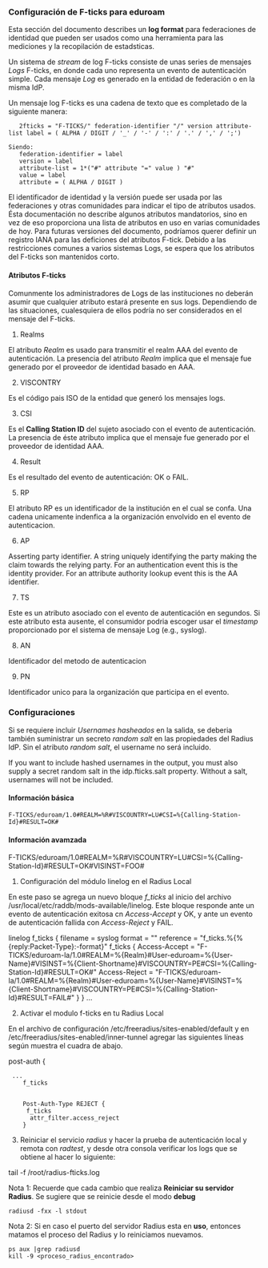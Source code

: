 ### Configuración de F-ticks para eduroam

Esta sección del documento describes un **log format** para federaciones de identidad que pueden ser usados como una herramienta para las mediciones y la recopilación de estadsticas.

Un sistema de *stream* de log F-ticks consiste de unas series de mensajes *Logs* F-ticks, en donde cada uno representa un evento de autenticación simple. Cada mensaje *Log* es generado en la entidad de federación o en la misma IdP.

Un mensaje log F-ticks es una cadena de texto que es completado de la siguiente manera:

```
   2fticks = "F-TICKS/" federation-identifier "/" version attribute-list label = ( ALPHA / DIGIT / '_' / '-' / ':' / '.' / ',' / ';')

Siendo:
   federation-identifier = label
   version = label
   attribute-list = 1*("#" attribute "=" value ) "#"
   value = label
   attribute = ( ALPHA / DIGIT )
```
El identificador de identidad y la versión puede ser usada por las federaciones y otras comunidades para indicar el tipo de atributos usados. Ésta documentación no describe algunos atributos mandatorios, sino en vez de eso proporciona una lista de atributos en uso en varias comunidades de hoy. Para futuras versiones del documento, podríamos querer definir un registro IANA para las deficiones del atributos F-tick. Debido a las restricciones comunes a varios sistemas Logs, se espera que los atributos del F-ticks son mantenidos corto.

#### Atributos F-ticks

Comunmente los administradores de Logs de las instituciones no deberán asumir que cualquier atributo estará presente en sus logs. Dependiendo de las situaciones, cualesquiera de ellos podría no ser considerados en el mensaje del F-ticks.

1. Realms

El atributo *Realm* es usado para transmitir el realm AAA del evento de autenticación. La presencia del atributo *Realm* implica que el mensaje fue generado por el proveedor de identidad basado en AAA.

2. VISCONTRY

Es el código pais ISO de la entidad que generó los mensajes logs.

3. CSI

Es el **Calling Station ID** del sujeto asociado con el evento de autenticación. La presencia de éste atributo implica que el mensaje fue generado por el proveedor de identidad AAA.

4. Result

Es el resultado del evento de autenticación: OK o FAIL.

5. RP

El atributo RP es un identificador de la institución en el cual se confa. Una cadena unicamente indenfica a la organización envolvido en el evento de autenticacion.

6. AP

Asserting party identifier.  A string uniquely identifying the party
   making the claim towards the relying party.  For an authentication
   event this is the identity provider.  For an attribute authority
   lookup event this is the AA identifier.

7. TS

Este es un atributo asociado con el evento de autenticación en segundos. Si este atributo esta ausente, el consumidor podria escoger usar el *timestamp* proporcionado por el sistema de mensaje Log (e.g., syslog).

8. AN

Identificador del metodo de autenticacion

9. PN

Identificador unico para la organización que participa en el evento.

### Configuraciones
Si se requiere incluir *Usernames hasheados* en la salida, se deberia también suministrar un secreto *random salt* en las propiedades del Radius IdP. Sin el atributo *random salt*, el username no será incluido.

If you want to include hashed usernames in the output, you must also supply a secret random salt in the idp.fticks.salt property. Without a salt, usernames will not be included.

#### Información básica

```
F-TICKS/eduroam/1.0#REALM=%R#VISCOUNTRY=LU#CSI=%{Calling-Station-Id}#RESULT=OK#
```
#### Información avamzada

F-TICKS/eduroam/1.0#REALM=%R#VISCOUNTRY=LU#CSI=%{Calling-Station-Id}#RESULT=OK#VISINST=FOO#

1. Configuración del módulo linelog en el Radius Local

En este paso se agrega un nuevo bloque *f_ticks* al inicio del archivo /usr/local/etc/raddb/mods-available/linelog. Este bloque responde ante un evento de autenticación exitosa cn *Access-Accept* y OK, y ante un evento de autenticación fallida con *Access-Reject* y FAIL.

linelog f_ticks {
       filename = syslog
       format = ""
       reference = "f_ticks.%{%{reply:Packet-Type}:-format}"
       f_ticks {
          Access-Accept = "F-TICKS/eduroam-la/1.0#REALM=%{Realm}#User-eduroam=%{User-Name}#VISINST=%{Client-Shortname}#VISCOUNTRY=PE#CSI=%{Calling-Station-Id}#RESULT=OK#"
          Access-Reject = "F-TICKS/eduroam-la/1.0#REALM=%{Realm}#User-eduroam=%{User-Name}#VISINST=%{Client-Shortname}#VISCOUNTRY=PE#CSI=%{Calling-Station-Id}#RESULT=FAIL#"
       }
}
...

2. Activar el modulo f-ticks en tu Radius Local

En el archivo de configuración /etc/freeradius/sites-enabled/default y en /etc/freeradius/sites-enabled/inner-tunnel agregar las siguientes líneas según muestra el cuadra de abajo.


post-auth {

	 ...
        f_ticks


        Post-Auth-Type REJECT {
         f_ticks
          attr_filter.access_reject
        }

3. Reiniciar el servicio *radius* y hacer la prueba de autenticación local y remota con *radtest*,  y desde otra consola verificar los logs que se obtiene al hacer lo siguiente:

tail  -f  /root/radius-fticks.log

Nota 1: Recuerde que cada cambio que realiza **Reiniciar su servidor Radius**. Se sugiere que se reinicie desde el modo **debug**

```
radiusd -fxx -l stdout
```

Nota 2: Si en caso el puerto del servidor Radius esta en **uso**, entonces matamos el proceso del Radius y lo reiniciamos nuevamos.
```
ps aux |grep radiusd
kill -9 <proceso_radius_encontrado>
```
